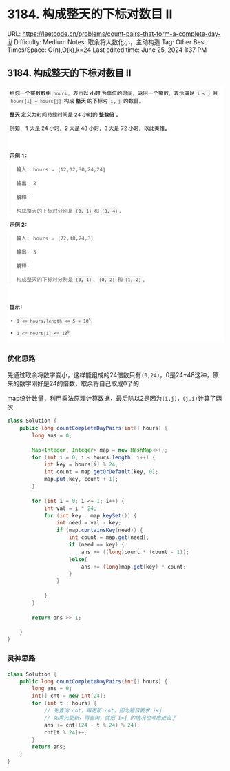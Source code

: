 # 3184. 构成整天的下标对数目 II

URL: https://leetcode.cn/problems/count-pairs-that-form-a-complete-day-ii/
Difficulty: Medium
Notes: 取余将大数化小，主动构造
Tag: Other
Best Times/Space: O(n),O(k),k=24
Last edited time: June 25, 2024 1:37 PM

## **3184. 构成整天的下标对数目 II**

![Untitled](image/3184%20%E6%9E%84%E6%88%90%E6%95%B4%E5%A4%A9%E7%9A%84%E4%B8%8B%E6%A0%87%E5%AF%B9%E6%95%B0%E7%9B%AE%20II/Untitled.png)

### 优化思路

先通过取余将数字变小，这样能组成的24倍数只有`(0,24)`，0是24+48这种，原来的数字刚好是24的倍数，取余将自己取成0了的

map统计数量，利用乘法原理计算数据，最后除以2是因为`(i,j)，(j,i)`计算了两次

```java
class Solution {
    public long countCompleteDayPairs(int[] hours) {
        long ans = 0;

        Map<Integer, Integer> map = new HashMap<>();
        for (int i = 0; i < hours.length; i++) {
            int key = hours[i] % 24;
            int count = map.getOrDefault(key, 0);
            map.put(key, count + 1);
        }

        for (int i = 0; i <= 1; i++) {
            int val = i * 24;
            for (int key : map.keySet()) {
                int need = val - key;
                if (map.containsKey(need)) {
                    int count = map.get(need);
                    if (need == key) {
                        ans += ((long)count * (count - 1));
                    }else{
                        ans += (long)map.get(key) * count;
                    }
                }

            }
        }

        return ans >> 1;

    }
}
```

### 灵神思路

```java
class Solution {
    public long countCompleteDayPairs(int[] hours) {
        long ans = 0;
        int[] cnt = new int[24];
        for (int t : hours) {
            // 先查询 cnt，再更新 cnt，因为题目要求 i<j
            // 如果先更新，再查询，就把 i=j 的情况也考虑进去了
            ans += cnt[(24 - t % 24) % 24];
            cnt[t % 24]++;
        }
        return ans;
    }
}

```